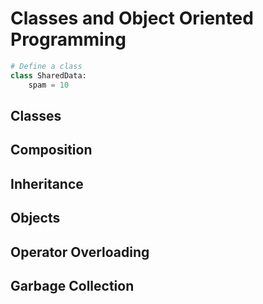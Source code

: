 # Classes and Object Oriented Programming

```py
# Define a class
class SharedData:
    spam = 10
```

## Classes

## Composition

## Inheritance

## Objects

## Operator Overloading

## Garbage Collection
